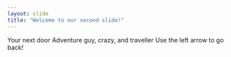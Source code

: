```yaml
---
layout: slide
title: "Welcome to our second slide!"
---
```

Your next door Adventure guy, crazy, and traveller
Use the left arrow to go back!
